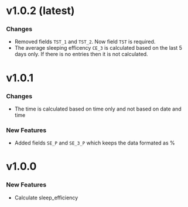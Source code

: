 # v1.0.2 (latest)

### Changes

 - Removed fields `TST_1` and `TST_2`. Now field `TST` is required.
 - The average sleeping efficency `CE_3` is calculated based on the last 5 days only. If there is no entries then it is not calculated.

# v1.0.1

### Changes

 - The time is calculated based on time only and not based on date and time

### New Features

 - Added fields `SE_P` and `SE_3_P` which keeps the data formated as %

# v1.0.0

### New Features

 - Calculate sleep_efficiency
